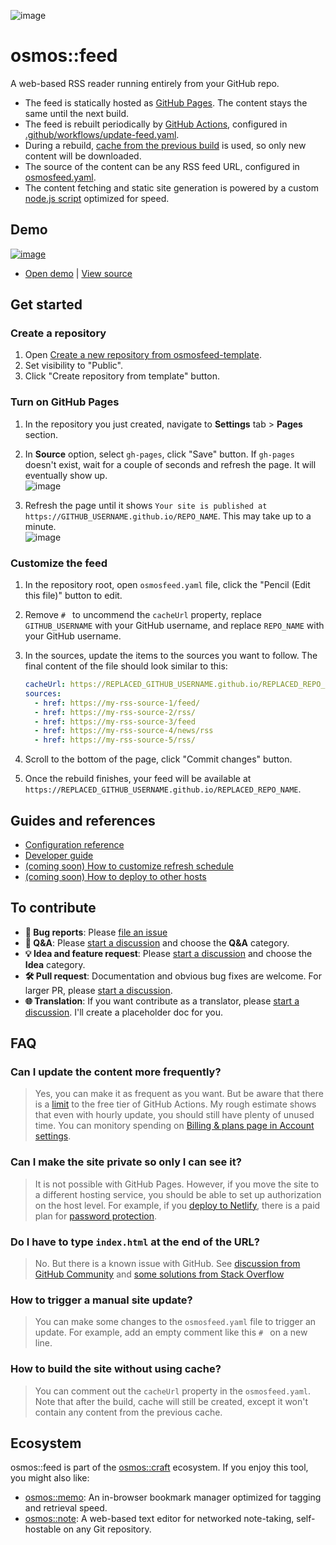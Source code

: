 ![image](https://user-images.githubusercontent.com/1895289/115334130-aa80fb00-a14f-11eb-9f9a-e0d2b8a15851.png)

# osmos::feed

A web-based RSS reader running entirely from your GitHub repo.

- The feed is statically hosted as [GitHub Pages](https://pages.github.com/). The content stays the same until the next build.
- The feed is rebuilt periodically by [GitHub Actions](https://github.com/features/actions), configured in [.github/workflows/update-feed.yaml](https://github.com/osmoscraft/osmosfeed-demo/blob/main/.github/workflows/update-feed.yaml).
- During a rebuild, [cache from the previous build](https://osmoscraft.github.io/osmosfeed-demo/cache.json) is used, so only new content will be downloaded.
- The source of the content can be any RSS feed URL, configured in [osmosfeed.yaml](https://github.com/osmoscraft/osmosfeed-demo/blob/main/osmosfeed.yaml).
- The content fetching and static site generation is powered by a custom [node.js script](https://github.com/osmoscraft/osmosfeed/blob/master/src/main.ts) optimized for speed.

## Demo

[![image](https://user-images.githubusercontent.com/1895289/114334657-e4268600-9aff-11eb-90c6-184284b90be2.png)](https://osmoscraft.github.io/osmosfeed-demo/)

- [Open demo](https://osmoscraft.github.io/osmosfeed-demo/) | [View source](https://github.com/osmoscraft/osmosfeed-demo)

## Get started

### Create a repository

1. Open [Create a new repository from osmosfeed-template](https://github.com/osmoscraft/osmosfeed-template/generate).
2. Set visibility to "Public".
3. Click "Create repository from template" button.

### Turn on GitHub Pages

1. In the repository you just created, navigate to **Settings** tab > **Pages** section.
2. In **Source** option, select `gh-pages`, click "Save" button. If `gh-pages` doesn't exist, wait for a couple of seconds and refresh the page. It will eventually show up.  
   ![image](https://user-images.githubusercontent.com/1895289/114324508-3dca8880-9adf-11eb-98c9-0a0779f5fd7a.png)

3. Refresh the page until it shows `Your site is published at https://GITHUB_USERNAME.github.io/REPO_NAME`. This may take up to a minute.  
   ![image](https://user-images.githubusercontent.com/1895289/114324153-75383580-9add-11eb-81a6-186cb18d0851.png)

### Customize the feed

1. In the repository root, open `osmosfeed.yaml` file, click the "Pencil (Edit this file)" button to edit.
2. Remove `# ` to uncommend the `cacheUrl` property, replace `GITHUB_USERNAME` with your GitHub username, and replace `REPO_NAME` with your GitHub username.
3. In the sources, update the items to the sources you want to follow. The final content of the file should look similar to this:

   ```yaml
   cacheUrl: https://REPLACED_GITHUB_USERNAME.github.io/REPLACED_REPO_NAME/cache.json
   sources:
     - href: https://my-rss-source-1/feed/
     - href: https://my-rss-source-2/rss/
     - href: https://my-rss-source-3/feed
     - href: https://my-rss-source-4/news/rss
     - href: https://my-rss-source-5/rss/
   ```

4. Scroll to the bottom of the page, click "Commit changes" button.
5. Once the rebuild finishes, your feed will be available at `https://REPLACED_GITHUB_USERNAME.github.io/REPLACED_REPO_NAME`.

## Guides and references

- [Configuration reference](./docs/osmosfeed-yaml-reference.md)
- [Developer guide](./docs/developer-guide.md)
- [(coming soon) How to customize refresh schedule](./docs/how-to-customize-refresh-schedule.md)
- [(coming soon) How to deploy to other hosts](./docs/how-to-deploy-to-other-hosts.md)

## To contribute

- **🐞 Bug reports**: Please [file an issue](https://github.com/osmoscraft/osmosfeed/issues/new?assignees=&labels=&template=bug_report.md&title=)
- **🙏 Q&A**: Please [start a discussion](https://github.com/osmoscraft/osmosfeed/discussions/categories/q-a) and choose the **Q&A** category.
- **💡 Idea and feature request**: Please [start a discussion](https://github.com/osmoscraft/osmosfeed/discussions/categories/ideas) and choose the **Idea** category.
- **🛠 Pull request**: Documentation and obvious bug fixes are welcome. For larger PR, please [start a discussion](https://github.com/osmoscraft/osmosfeed/discussions/categories/ideas).
- **🌐 Translation**: If you want contribute as a translator, please [start a discussion](https://github.com/osmoscraft/osmosfeed/discussions/categories/ideas). I'll create a placeholder doc for you.

## FAQ

### Can I update the content more frequently?

> Yes, you can make it as frequent as you want. But be aware that there is a [limit](<(https://docs.github.com/en/github/setting-up-and-managing-billing-and-payments-on-github/about-billing-for-github-actions)>) to the free tier of GitHub Actions. My rough estimate shows that even with hourly update, you should still have plenty of unused time. You can monitory spending on [Billing & plans page in Account settings](https://github.com/settings/billing).

### Can I make the site private so only I can see it?

> It is not possible with GitHub Pages. However, if you move the site to a different hosting service, you should be able to set up authorization on the host level. For example, if you [deploy to Netlify](./docs/guide-deploy-to-netlify), there is a paid plan for [password protection](https://docs.netlify.com/visitor-access/password-protection/).

### Do I have to type `index.html` at the end of the URL?

> No. But there is a known issue with GitHub. See [discussion from GitHub Community](https://github.community/t/my-github-page-doesnt-redirect-to-index-html/10367/24) and [some solutions from Stack Overflow](https://stackoverflow.com/questions/45362628/github-pages-site-not-detecting-index-html)

### How to trigger a manual site update?

> You can make some changes to the `osmosfeed.yaml` file to trigger an update. For example, add an empty comment like this `# ` on a new line.

### How to build the site without using cache?

> You can comment out the `cacheUrl` property in the `osmosfeed.yaml`. Note that after the build, cache will still be created, except it won't contain any content from the previous cache.

## Ecosystem

osmos::feed is part of the [osmos::craft](https://osmoscraft.org) ecosystem. If you enjoy this tool, you might also like:

- [osmos::memo](https://github.com/osmoscraft/osmosmemo): An in-browser bookmark manager optimized for tagging and retrieval speed.
- [osmos::note](https://github.com/osmoscraft/osmosnote): A web-based text editor for networked note-taking, self-hostable on any Git repository.
